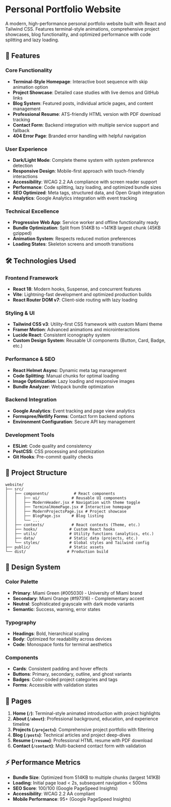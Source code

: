 # Personal Portfolio Website

A modern, high-performance personal portfolio website built with React and Tailwind CSS. Features terminal-style animations, comprehensive project showcases, blog functionality, and optimized performance with code splitting and lazy loading.

## 🚀 Features

### Core Functionality
- **Terminal-Style Homepage**: Interactive boot sequence with skip animation option
- **Project Showcase**: Detailed case studies with live demos and GitHub links
- **Blog System**: Featured posts, individual article pages, and content management
- **Professional Resume**: ATS-friendly HTML version with PDF download tracking
- **Contact Form**: Backend integration with multiple service support and fallback
- **404 Error Page**: Branded error handling with helpful navigation

### User Experience
- **Dark/Light Mode**: Complete theme system with system preference detection
- **Responsive Design**: Mobile-first approach with touch-friendly interactions
- **Accessibility**: WCAG 2.2 AA compliance with screen reader support
- **Performance**: Code splitting, lazy loading, and optimized bundle sizes
- **SEO Optimized**: Meta tags, structured data, and Open Graph integration
- **Analytics**: Google Analytics integration with event tracking

### Technical Excellence
- **Progressive Web App**: Service worker and offline functionality ready
- **Bundle Optimization**: Split from 514KB to ~141KB largest chunk (45KB gzipped)
- **Animation System**: Respects reduced motion preferences
- **Loading States**: Skeleton screens and smooth transitions

## 🛠 Technologies Used

### Frontend Framework
- **React 18**: Modern hooks, Suspense, and concurrent features
- **Vite**: Lightning-fast development and optimized production builds
- **React Router DOM v7**: Client-side routing with lazy loading

### Styling & UI
- **Tailwind CSS v3**: Utility-first CSS framework with custom Miami theme
- **Framer Motion**: Advanced animations and microinteractions
- **Lucide React**: Consistent iconography system
- **Custom Design System**: Reusable UI components (Button, Card, Badge, etc.)

### Performance & SEO
- **React Helmet Async**: Dynamic meta tag management
- **Code Splitting**: Manual chunks for optimal loading
- **Image Optimization**: Lazy loading and responsive images
- **Bundle Analyzer**: Webpack bundle optimization

### Backend Integration
- **Google Analytics**: Event tracking and page view analytics
- **Formspree/Netlify Forms**: Contact form backend options
- **Environment Configuration**: Secure API key management

### Development Tools
- **ESLint**: Code quality and consistency
- **PostCSS**: CSS processing and optimization
- **Git Hooks**: Pre-commit quality checks

## 📁 Project Structure

```
website/
├── src/
│   ├── components/           # React components
│   │   ├── ui/              # Reusable UI components
│   │   ├── ModernHeader.jsx # Navigation with theme toggle
│   │   ├── TerminalHomePage.jsx # Interactive homepage
│   │   ├── ModernProjectsPage.jsx # Project showcase
│   │   ├── BlogPage.jsx     # Blog listing
│   │   └── ...
│   ├── contexts/            # React contexts (Theme, etc.)
│   ├── hooks/              # Custom React hooks
│   ├── utils/              # Utility functions (analytics, etc.)
│   ├── data/               # Static data (projects, etc.)
│   └── styles/             # Global styles and Tailwind config
├── public/                 # Static assets
└── dist/                  # Production build
```

## 🎨 Design System

### Color Palette
- **Primary**: Miami Green (#005030) - University of Miami brand
- **Secondary**: Miami Orange (#f97316) - Complementary accent
- **Neutral**: Sophisticated grayscale with dark mode variants
- **Semantic**: Success, warning, error states

### Typography
- **Headings**: Bold, hierarchical scaling
- **Body**: Optimized for readability across devices
- **Code**: Monospace fonts for terminal aesthetics

### Components
- **Cards**: Consistent padding and hover effects
- **Buttons**: Primary, secondary, outline, and ghost variants
- **Badges**: Color-coded project categories and tags
- **Forms**: Accessible with validation states

## 📱 Pages

1. **Home (`/`)**: Terminal-style animated introduction with project highlights
2. **About (`/about`)**: Professional background, education, and experience timeline
3. **Projects (`/projects`)**: Comprehensive project portfolio with filtering
4. **Blog (`/posts`)**: Technical articles and project deep-dives
5. **Resume (`/resume`)**: Professional HTML resume with PDF download
6. **Contact (`/contact`)**: Multi-backend contact form with validation

## ⚡ Performance Metrics

- **Bundle Size**: Optimized from 514KB to multiple chunks (largest 141KB)
- **Loading**: Initial page load < 2s, subsequent navigation < 500ms
- **SEO Score**: 100/100 (Google PageSpeed Insights)
- **Accessibility**: WCAG 2.2 AA compliant
- **Mobile Performance**: 95+ (Google PageSpeed Insights)

